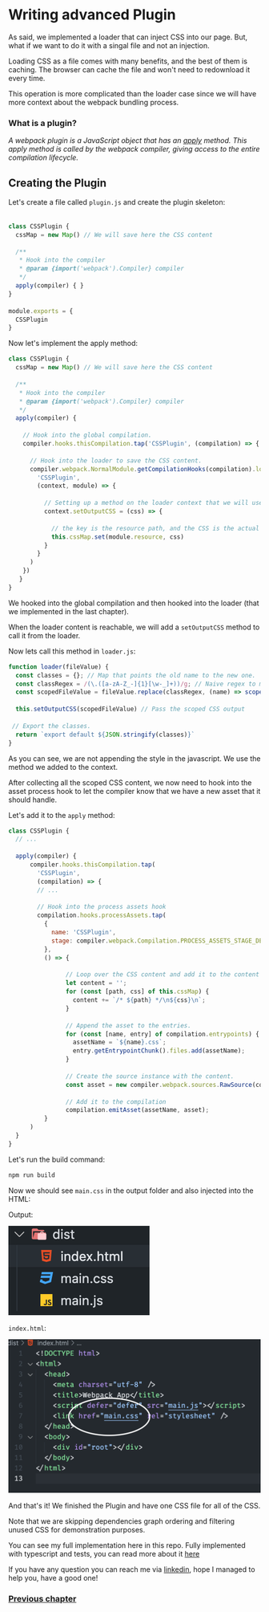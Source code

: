 
# Writing advanced Plugin

As said, we implemented a loader that can inject CSS into our page.
But, what if we want to do it with a singal file and not an injection.

Loading CSS as a file comes with many benefits, and the best of them is caching.
The browser can cache the file and won't need to redownload it every time.

This operation is more complicated than the loader case since we will have more context about the webpack bundling process.

### What is a plugin?

*A webpack plugin is a JavaScript object that has an [apply](https://developer.mozilla.org/en-US/docs/Web/JavaScript/Reference/Global_Objects/Function/apply) method. This apply method is called by the webpack compiler, giving access to the entire compilation lifecycle.*


## Creating the Plugin

Let's create a file called `plugin.js` and create the plugin skeleton: 

```js

class CSSPlugin {
  cssMap = new Map() // We will save here the CSS content

  /**
   * Hook into the compiler
   * @param {import('webpack').Compiler} compiler 
   */
  apply(compiler) { }
}

module.exports = {
  CSSPlugin
}

```


Now let's implement the apply method: 

```js 
class CSSPlugin {
  cssMap = new Map() // We will save here the CSS content

  /**
   * Hook into the compiler
   * @param {import('webpack').Compiler} compiler 
   */
  apply(compiler) {

    // Hook into the global compilation.
    compiler.hooks.thisCompilation.tap('CSSPlugin', (compilation) => {

      // Hook into the loader to save the CSS content.
      compiler.webpack.NormalModule.getCompilationHooks(compilation).loader.tap(
        'CSSPlugin',
        (context, module) => {

          // Setting up a method on the loader context that we will use inside the loader.
          context.setOutputCSS = (css) => {

            // the key is the resource path, and the CSS is the actual content.
            this.cssMap.set(module.resource, css)
          }
        }
      )
    })
   }
}
```


We hooked into the global compilation and then hooked into the loader (that we implemented in the last chapter).

When the loader content is reachable, we will add a `setOutputCSS` method to call it from the loader.

Now lets call this method in `loader.js`:

```js
function loader(fileValue) {
  const classes = {}; // Map that points the old name to the new one.
  const classRegex = /(\.([a-zA-Z_-]{1}[\w-_]+))/g; // Naive regex to match everything that start with dot.
  const scopedFileValue = fileValue.replace(classRegex, (name) => scope(name, this.resourcePath, classes)); // Replace the old class with the new one and add it to the classes object

  this.setOutputCSS(scopedFileValue) // Pass the scoped CSS output

 // Export the classes.
  return `export default ${JSON.stringify(classes)}`
}

```

As you can see, we are not appending the style in the javascript. We use the method we added to the context.

After collecting all the scoped CSS content, we now need to hook into the asset process hook to let the compiler know that we have a new asset that it should handle.

Let's add it to the `apply` method:

```js
class CSSPlugin {
  // ...

  apply(compiler) {
      compiler.hooks.thisCompilation.tap(
        'CSSPlugin', 
        (compilation) => {
        // ...

        // Hook into the process assets hook
        compilation.hooks.processAssets.tap(
          {
            name: 'CSSPlugin',
            stage: compiler.webpack.Compilation.PROCESS_ASSETS_STAGE_DERIVED
          },
          () => {

                // Loop over the CSS content and add it to the content variable
                let content = '';
                for (const [path, css] of this.cssMap) {
                  content += `/* ${path} */\n${css}\n`;
                }

                // Append the asset to the entries.
                for (const [name, entry] of compilation.entrypoints) {
                  assetName = `${name}.css`;
                  entry.getEntrypointChunk().files.add(assetName);
                }

                // Create the source instance with the content.
                const asset = new compiler.webpack.sources.RawSource(content, false);

                // Add it to the compilation
                compilation.emitAsset(assetName, asset);
          }
      )
  }
}
```

Let's run the build command:

```bash
npm run build
```

Now we should see `main.css` in the output folder and also injected into the HTML:

Output:

![Output](./assets/css-plugin-output.png)

`index.html`:

![HTML File](./assets/css-plugin-html-file.png)


And that's it!
We finished the Plugin and have one CSS file for all of the CSS.

Note that we are skipping dependencies graph ordering and filtering unused CSS for demonstration purposes.

You can see my full implementation here in this repo.
Fully implemented with typescript and tests, you can read more about it [here](../README.md)

If you have any question you can reach me via [linkedin](https://www.linkedin.com/in/tzach-bonfil-21b822187/), hope I managed to help you, have a good one!

### [Previous chapter](./css-loader.md)
